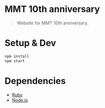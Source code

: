 # MMT 10th anniversary

> Website for MMT 10th anniversary.

# Setup & Dev

```bash
npm install
npm start

```

# Dependencies

* [Ruby](https://www.ruby-lang.org/de/)
* [Node.js](https://nodejs.org/en/)
